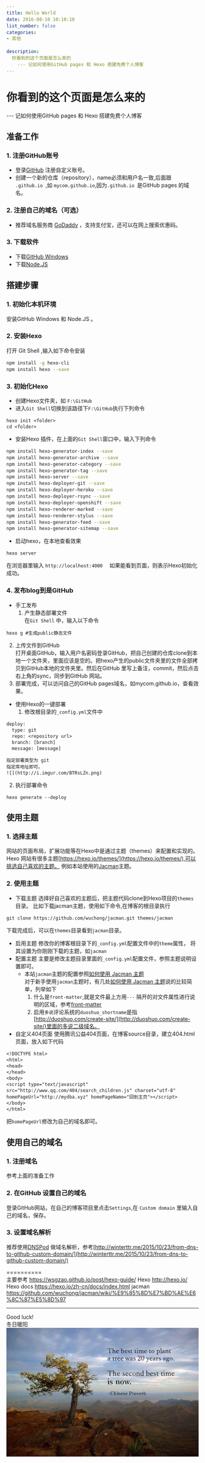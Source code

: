 ```yaml
---
title: Hello World  
date: 2016-08-10 10:10:10  
list_number: false  
categories:  
- 其他

description:  
  你看到的这个页面是怎么来的  
    --- 记如何使用GitHub pages 和 Hexo 搭建免费个人博客
---
```



# 你看到的这个页面是怎么来的
  --- 记如何使用GitHub pages 和 Hexo 搭建免费个人博客



## 准备工作

### 1. 注册GitHub账号  
- 登录[GitHub](https://github.com/) 注册自定义账号。
- 创建一个新的仓库（repository），name必须和用户名一致,后面跟
`.github.io `,如 `mycom.github.io`,因为`.github.io `是GitHub pages 的域名。

### 2. 注册自己的域名（可选）
- 推荐域名服务商 [GoDaddy](http://www.godaddy.com/) ，支持支付宝，还可以在网上搜索优惠码。

### 3. 下载软件
- 下载[GitHub Windows](https://windows.github.com/)
- 下载[Node.JS](http://nodejs.org/)

## 搭建步骤

### 1. 初始化本机环境
安装GitHub Windows 和 Node.JS 。
### 2. 安装Hexo
打开 Git Shell ,输入如下命令安装
``` sh
npm install -g hexo-cli
npm install hexo --save
```

### 3. 初始化Hexo
- 创建Hexo文件夹，如 ` F:\GitHub `
- 进入` Git Shell `切换到该路径下` F:\GitHub `执行下列命令
```
hexo init <folder>
cd <folder>
```
- 安装Hexo 插件，在上面的` Git Shell `窗口中，输入下列命令
```bash
npm install hexo-generator-index --save
npm install hexo-generator-archive --save
npm install hexo-generator-category --save
npm install hexo-generator-tag --save
npm install hexo-server --save
npm install hexo-deployer-git --save
npm install hexo-deployer-heroku --save
npm install hexo-deployer-rsync --save
npm install hexo-deployer-openshift --save
npm install hexo-renderer-marked --save
npm install hexo-renderer-stylus --save
npm install hexo-generator-feed --save
npm install hexo-generator-sitemap --save
```
- 启动hexo，在本地查看效果
```
hexo server
```
在浏览器里输入 `http://localhost:4000  `
如果能看到页面，则表示Hexo初始化成功。

### 4. 发布blog到是GitHub
- 手工发布  
  1. 产生静态部署文件     
在` Git Shell ` 中，输入以下命令
```
hexo g #生成public静态文件
```
  2. 上传文件到GitHub   
打开桌面GitHub，输入用户名密码登录GitHub，把自己创建的仓库clone到本地一个文件夹，里面应该是空的。把hexo产生的public文件夹里的文件全部拷贝到GitHub本地的文件夹里。然后在GitHub 里写上备注，commit，然后点击右上角的sync，同步到GitHub 网站。
  3. 部署完成，可以访问自己的GitHub pages域名，如mycom.github.io，查看效果。

- 使用Hexo的一键部署  
  1. 修改根目录的`_config.yml`文件中
```
deploy:
  type: git
  repo: <repository url>
  branch: [branch]
  message: [message]
```

    指定部署类型为 git  
    指定库地址即可。
    ![](http://i.imgur.com/BTRsLZn.png)
  2. 执行部署命令
```
hexo generate --deploy
```


## 使用主题
### 1. 选择主题  
网站的页面布局，扩展功能等在Hexo中是通过主题（themes）来配置和实现的。
Hexo 网站有很多主题[https://hexo.io/themes/](https://hexo.io/themes/),可以挑选自己喜欢的主题。
例如本站使用的[Jacman](https://github.com/wuchong/jacman)主题。

### 2. 使用主题  
- 下载主题
选择好自己喜欢的主题后，把主题代码clone到Hexo项目的`themes`目录。
比如下载jacman主题，使用如下命令,在博客的根目录执行
```
git clone https://github.com/wuchong/jacman.git themes/jacman
```
下载完成后，可以在`themes`目录看到`jacman`目录。
- 启用主题
修改你的博客根目录下的`_config.yml`配置文件中的`theme`属性，
将其设置为你刚刚下载的主题，如`jacman`
- 配置主题
主要是修改主题目录里面的`_config.yml`配置文件，参照主题说明设置即可。
  - 本站`jacman`主题的配置参照[如何使用 Jacman 主题](http://jacman.wuchong.me/2014/11/20/how-to-use-jacman/)  
  对于新手使用`jacman`主题时，有几处[如何使用 Jacman 主题](http://jacman.wuchong.me/2014/11/20/how-to-use-jacman/)说的比较简单，列举如下
    1. 什么是`front-matter`,就是文件最上方用`---` 隔开的对文件属性进行说明的区域，参考[front-matter](https://hexo.io/zh-cn/docs/permalinks.html)
    2. 启用`多说`评论系统的`duoshuo_shortname`是指[http://duoshuo.com/create-site/](http://duoshuo.com/create-site/)里面的多说二级域名。
- 自定义404页面
使用腾讯公益404页面，在博客source目录，建立404.html页面，放入如下代码
```
<!DOCTYPE html>
<html>
<head>
</head>
<body>
<script type="text/javascript" src="http://www.qq.com/404/search_children.js" charset="utf-8" homePageUrl="http://mydba.xyz" homePageName="回到主页"></script>
</body>
</html>
```
把`homePageUrl`修改为自己的域名即可。

## 使用自己的域名

### 1. 注册域名
参考上面的准备工作

### 2. 在GitHub 设置自己的域名
登录GitHub网站，在自己的博客项目里点击`Settings`,在  `Custom domain` 里输入自己的域名，保存。

### 3. 设置域名解析
推荐使用[DNSPod](https://www.dnspod.cn/)  做域名解析，参考[http://winterttr.me/2015/10/23/from-dns-to-github-custom-domain/](http://winterttr.me/2015/10/23/from-dns-to-github-custom-domain/)

==========  
主要参考 https://wsgzao.github.io/post/hexo-guide/
Hexo http://hexo.io/
Hexo docs https://hexo.io/zh-cn/docs/index.html
jacman  https://github.com/wuchong/jacman/wiki/%E9%85%8D%E7%BD%AE%E6%8C%87%E5%8D%97


---
Good luck!  
冬日暖阳
![](/img/0d67fd84d40f37a3430eb33347f2a72b.png)
